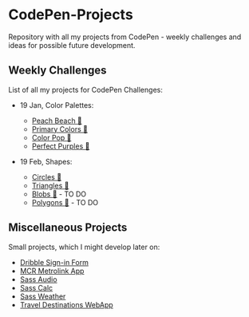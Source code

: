 # CodePen-Projects
Repository with all my projects from CodePen - weekly challenges and ideas for possible future development.

## Weekly Challenges
List of all my projects for CodePen Challenges:
- 19 Jan, Color Palettes:
    - [Peach Beach 🍑](https://ann-dev.github.io/codepen-projects/c01-peach-beach/)
    - [Primary Colors 🍎](https://github.com/ann-dev/CodePen-Projects/tree/master/c02-primary-colors)
    - [Color Pop 🎈](https://github.com/ann-dev/CodePen-Projects/tree/master/c03-color-pop)
    - [Perfect Purples 🍇](https://github.com/ann-dev/CodePen-Projects/tree/master/c04-perfect-purples)

- 19 Feb, Shapes:
    - [Circles 🔵](https://github.com/ann-dev/CodePen-Projects/tree/master/c05-circles)
    - [Triangles 🔺](https://github.com/ann-dev/CodePen-Projects/tree/master/c06-triangles)
    - [Blobs 🍦]() - TO DO
    - [Polygons 🔷]() - TO DO

## Miscellaneous Projects
Small projects, which I might develop later on:
- [Dribble Sign-in Form](https://github.com/ann-dev/CodePen-Projects/tree/master/dribble-login)
- [MCR Metrolink App](https://github.com/ann-dev/CodePen-Projects/tree/master/metrolink-app)
- [Sass Audio](https://github.com/ann-dev/CodePen-Projects/tree/master/sass-audio)
- [Sass Calc](https://github.com/ann-dev/CodePen-Projects/tree/master/sass-calc)
- [Sass Weather](https://github.com/ann-dev/CodePen-Projects/tree/master/sass-weather)
- [Travel Destinations WebApp](https://github.com/ann-dev/CodePen-Projects/tree/master/travel-destinations)
